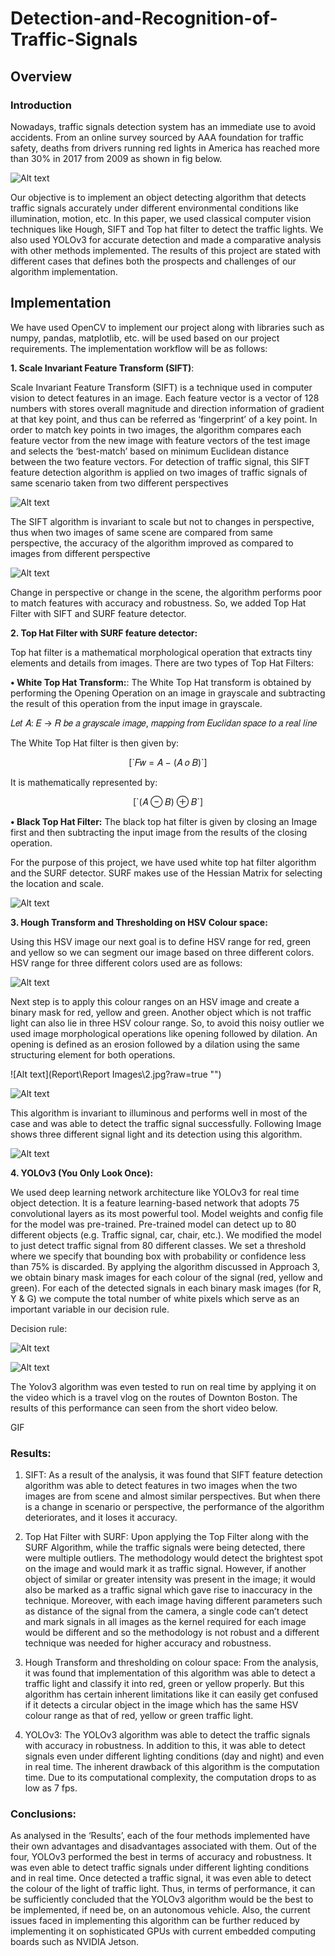 # Detection-and-Recognition-of-Traffic-Signals

## Overview

### Introduction
  Nowadays, traffic signals detection system has an immediate use to avoid accidents. From an online survey sourced by AAA foundation for traffic safety, deaths from drivers running red lights in America has reached more than 30% in 2017 from 2009 as shown in fig below.

![Alt text](Report/1.jpg?raw=true "Title")

  Our objective is to implement an object detecting algorithm that detects traffic signals accurately under different environmental conditions like illumination, motion, etc. In this paper, we used classical computer vision techniques like Hough, SIFT and Top hat filter to detect the traffic lights. We also used YOLOv3 for accurate detection and made a comparative analysis with other methods implemented. The results of this project are stated with different cases that defines both the prospects and challenges of our algorithm implementation.
  
  ## Implementation 
  We have used OpenCV to implement our project along with libraries such as numpy, pandas, matplotlib, etc. will be used based on our project requirements. The implementation workflow will be as follows:

**1. Scale Invariant Feature Transform (SIFT)**: 

Scale Invariant Feature Transform (SIFT) is a technique used in computer vision to detect features in an image. Each feature vector is a vector of 128 numbers with stores overall magnitude and direction information of gradient at that key point, and thus can be referred as ‘fingerprint’ of a key point. In order to match key points in two images, the algorithm compares each feature vector from the new image with feature vectors of the test image and selects the ‘best-match’ based on minimum Euclidean distance between the two feature vectors. For detection of traffic signal, this SIFT feature detection algorithm is applied on two images of traffic signals of same scenario taken from two different perspectives

![Alt text](Report/2.jpg?raw=true "Title")

The SIFT algorithm is invariant to scale but not to changes in perspective, thus when two images of same scene are compared from same perspective, the accuracy of the algorithm improved as compared to images from different perspective

![Alt text](Report/3.jpg?raw=true "Title")

Change in perspective or change in the scene, the algorithm performs poor to match features with accuracy and robustness. So, we added Top Hat Filter with SIFT and SURF feature detector.

**2.	Top Hat Filter with SURF feature detector:** 

Top hat filter is a mathematical morphological operation that extracts tiny elements and details from images. There are two types of Top Hat Filters:

**•	White Top Hat Transform:**: The White Top Hat transform is obtained by performing the Opening Operation on an image in grayscale and subtracting the result of this operation from the input image in grayscale.

𝐿𝑒𝑡 𝐴: 𝐸 → 𝑅 𝑏𝑒 𝑎 𝑔𝑟𝑎𝑦𝑠𝑐𝑎𝑙𝑒 𝑖𝑚𝑎𝑔𝑒, 𝑚𝑎𝑝𝑝𝑖𝑛𝑔 𝑓𝑟𝑜𝑚 𝐸𝑢𝑐𝑙𝑖𝑑𝑎𝑛 𝑠𝑝𝑎𝑐𝑒 𝑡𝑜 𝑎 𝑟𝑒𝑎𝑙 𝑙𝑖𝑛𝑒

The White Top Hat filter is then given by:

<p align="center">
[`𝐹𝑤 = 𝐴 − (𝐴 𝜊 𝐵)`]
</p>

It is mathematically represented by:

<p align="center">
[`(𝐴 ⊖ 𝐵) ⊕ 𝐵`]
</p>

**•	Black Top Hat Filter:** The black top hat filter is given by closing an Image first and then subtracting the input image from the results of the closing operation.

For the purpose of this project, we have used white top hat filter algorithm and the SURF detector. SURF makes use of the Hessian Matrix for selecting the location and scale.

![Alt text](Report/4.jpg?raw=true "Title")

**3.	Hough Transform and Thresholding on HSV Colour space:** 

Using this HSV image our next goal is to define HSV range for red, green and yellow so we can segment our image based on three different colors. HSV range for three different colors used are as follows:

![Alt text](Report/table1.jpg?raw=true "Table")

Next step is to apply this colour ranges on an HSV image and create a binary mask for red, yellow and green. Another object which is not traffic light can also lie in three HSV colour range. So, to avoid this noisy outlier we used image morphological operations like opening followed by dilation. An opening is defined as an erosion followed by a dilation using the same structuring element for both operations.

![Alt text](Report\Report Images\2.jpg?raw=true "")

![Alt text](Report\6.jpg?raw=true "")

This algorithm is invariant to illuminous and performs well in most of the case and was able to detect the traffic signal successfully. Following Image shows three different signal light and its detection using this algorithm.

![Alt text](Report\7.jpg?raw=true "")

**4.	YOLOv3 (You Only Look Once):**

We used deep learning network architecture like YOLOv3 for real time object detection. It is a feature learning-based network that adopts 75 convolutional layers as its most powerful tool. Model weights and config file for the model was pre-trained. Pre-trained model can detect up to 80 different objects (e.g. Traffic signal, car, chair, etc.). We modified the model to just detect traffic signal from 80 different classes. We set a threshold where we specify that bounding box with probability or confidence less than 75% is discarded. By applying the algorithm discussed in Approach 3, we obtain binary mask images for each colour of the signal (red, yellow and green). For each of the detected signals in each binary mask images (for R, Y & G) we compute the total number of white pixels which serve as an important variable in our decision rule.

Decision rule:

![Alt text](Report\table2.jpg?raw=true "Table2")

![Alt text](Report\8.jpg?raw=true "")

The Yolov3 algorithm was even tested to run on real time by applying it on the video which is a travel vlog on the routes of Downton Boston. The results of this performance can seen from the short video below.

GIF

### Results: 
1. SIFT: As a result of the analysis, it was found that SIFT feature detection algorithm
was able to detect features in two images when the two images are from scene and almost similar
perspectives. But when there is a change in scenario or perspective, the performance of the algorithm deteriorates, and it loses it accuracy.

2. Top Hat Filter with SURF:
Upon applying the Top Filter along with the SURF Algorithm, while the traffic signals were being
detected, there were multiple outliers. The methodology would detect the brightest spot on the
image and would mark it as traffic signal. However, if another object of similar or greater
intensity was present in the image; it would also be marked as a traffic signal which gave rise to
inaccuracy in the technique. Moreover, with each image having different parameters such as
distance of the signal from the camera, a single code can’t detect and mark signals in all images
as the kernel required for each image would be different and so the methodology is not robust
and a different technique was needed for higher accuracy and robustness.

3. Hough Transform and thresholding on colour space:
From the analysis, it was found that implementation of this algorithm was able to detect a traffic
light and classify it into red, green or yellow properly. But this algorithm has certain inherent limitations like it can easily get confused if it detects a circular object in the image which has the same HSV colour range as that of red, yellow or green traffic light.

4. YOLOv3:
The YOLOv3 algorithm was able to detect the traffic signals with accuracy in robustness. In
addition to this, it was able to detect signals even under different lighting conditions (day and
night) and even in real time. The inherent drawback of this algorithm is the computation time. Due to its computational complexity, the computation drops to as low as 7 fps.

### Conclusions:
As analysed in the ‘Results’, each of the four methods implemented have their own advantages and disadvantages associated with them. Out of the four, YOLOv3 performed the best in terms of accuracy and robustness. It was even able to detect traffic signals under different lighting conditions and in real time. Once detected a traffic signal, it was even able to detect the colour of the light of traffic light. Thus, in terms of performance, it can be sufficiently concluded that the YOLOv3 algorithm would be the best to be implemented, if need be, on an autonomous vehicle. Also, the current issues faced in implementing this algorithm can be further reduced by implementing it on sophisticated GPUs with current embedded computing boards such as NVIDIA Jetson.


